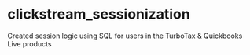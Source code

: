 # clickstream_sessionization
Created session logic using SQL for users in the TurboTax &amp; Quickbooks Live products
